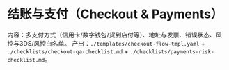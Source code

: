 # 结账与支付（Checkout & Payments）

内容：多支付方式（信用卡/数字钱包/货到店付等）、地址与发票、错误状态、风控与3DS/风控白名单。
产出：`./templates/checkout-flow-tmpl.yaml` + `./checklists/checkout-qa-checklist.md` + `./checklists/payments-risk-checklist.md`。
